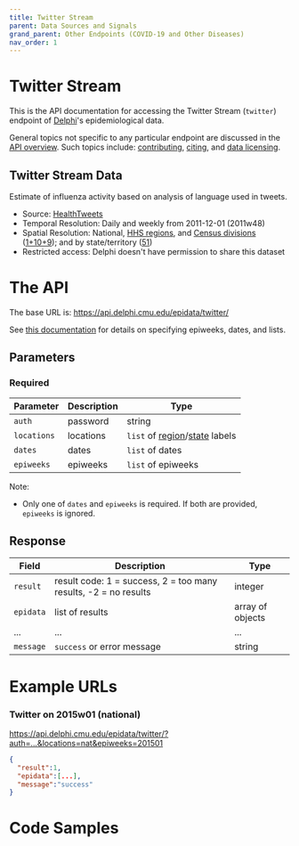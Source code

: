 ```yaml
---
title: Twitter Stream
parent: Data Sources and Signals
grand_parent: Other Endpoints (COVID-19 and Other Diseases)
nav_order: 1
---
```


# Twitter Stream

This is the API documentation for accessing the Twitter Stream (`twitter`)
endpoint of [Delphi](https://delphi.cmu.edu/)'s epidemiological data.

General topics not specific to any particular endpoint are discussed in the
[API overview](README.md). Such topics include:
[contributing](README.md#contributing), [citing](README.md#citing), and
[data licensing](README.md#data-licensing).

## Twitter Stream Data

Estimate of influenza activity based on analysis of language used in tweets.
 - Source: [HealthTweets](http://www.healthtweets.org/)
 - Temporal Resolution: Daily and weekly from 2011-12-01 (2011w48)
 - Spatial Resolution: National, [HHS regions](http://www.hhs.gov/iea/regional/), and [Census divisions](http://www.census.gov/econ/census/help/geography/regions_and_divisions.html) ([1+10+9](https://github.com/cmu-delphi/delphi-epidata/blob/main/labels/regions.txt)); and by state/territory ([51](https://github.com/cmu-delphi/delphi-epidata/blob/main/labels/states.txt))
 - Restricted access: Delphi doesn't have permission to share this dataset

# The API

The base URL is: https://api.delphi.cmu.edu/epidata/twitter/

See [this documentation](README.md) for details on specifying epiweeks, dates, and lists.

## Parameters

### Required

| Parameter | Description | Type |
| --- | --- | --- |
| `auth` | password | string |
| `locations` | locations | `list` of [region](https://github.com/cmu-delphi/delphi-epidata/blob/main/labels/regions.txt)/[state](https://github.com/cmu-delphi/delphi-epidata/blob/main/labels/states.txt) labels |
| `dates` | dates | `list` of dates |
| `epiweeks` | epiweeks | `list` of epiweeks |

Note:
- Only one of `dates` and `epiweeks` is required. If both are provided, `epiweeks` is ignored.

## Response

| Field     | Description                                                     | Type             |
|-----------|-----------------------------------------------------------------|------------------|
| `result`  | result code: 1 = success, 2 = too many results, -2 = no results | integer          |
| `epidata` | list of results                                                 | array of objects |
| ...       | ...                                                             | ...              | <!-- TODO -->
| `message` | `success` or error message                                      | string           |

# Example URLs

### Twitter on 2015w01 (national)
https://api.delphi.cmu.edu/epidata/twitter/?auth=...&locations=nat&epiweeks=201501

```json
{
  "result":1,
  "epidata":[...],
  "message":"success"
}
```

<!-- TODO: fix -->

# Code Samples

<!-- TODO: fix -->
